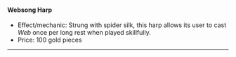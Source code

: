 #### Websong Harp

- Effect/mechanic: Strung with spider silk, this harp allows its user to cast _Web_ once per long rest when played skillfully.
- Price: 100 gold pieces
---